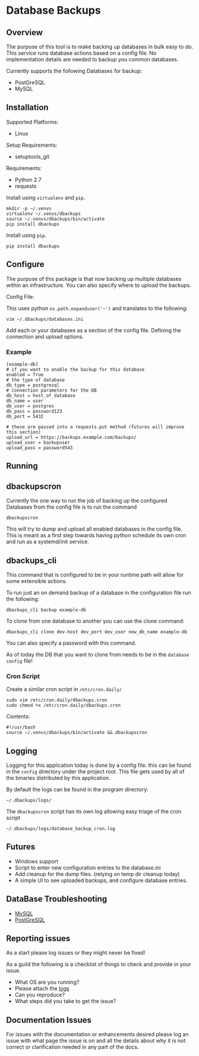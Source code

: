 Database Backups
================

Overview
--------
The purpose of this tool is to make backing up databases in bulk easy to do. This service runs database actions based on a config file. No implementation details are needed to backup you common databases.

Currently supports the following Databases for backup:

* PostGreSQL
* MySQL

Installation
------------
Supported Platforms:

* Linux

Setup Requirements:

* setuptools_git

Requirements:

* Python 2.7
* requests

Install using `virtualenv` and `pip`.

    mkdir -p ~/.venvs
    virtualenv ~/.venvs/dbackups
    source ~/.venvs/dbackups/bin/activate
    pip install dbackups

Install using `pip`.

    pip install dbackups

Configure
---------
The purpose of this package is that now backing up multiple databases within an infrastructure. You can also specify
where to upload the backups.

Config File:

This uses python ```os.path.expanduser('~')``` and translates to the following:

    vim ~/.dbackups/databases.ini

Add each or your databases as a section of the config file. Defining the connection and upload options.

### Example
    [example-db]
    # if you want to enable the backup for this database
    enabled = True
    # the type of database
    db_type = postgresql
    # connection parameters for the DB
    db_host = host_of_database
    db_name = user
    db_user = postgres
    db_pass = password123
    db_port = 5432

    # these are passed into a requests.put method (futures will improve this section)
    upload_url = https://backups.example.com/backups/
    upload_user = backupuser
    upload_pass = password543

Running
-------

## dbackupscron

Currently the one way to run the job of backing up the configured Databases from the config file is to run the
command

    dbackupscron

This will try to dump and upload all enabled databases in the config file. This is meant as a first step towards having
 python schedule its own cron and run as a systemd/init service.


## dbackups_cli

This command that is configured to be in your runtime path will allow for some extensible actions.

To run just an on demand backup of a database in the configuration file run the following:

    dbackups_cli backup example-db

To clone from one database to another you can use the clone command:

    dbackups_cli clone dev-host dev_port dev_user new_db_name example-db

You can also specify a password with this command.

As of today the DB that you want to clone from needs to be in the ```database config``` file!

### Cron Script

Create a similar cron script in `/etc/cron.daily/`

    sudo vim /etc/cron.daily/dbackups.cron
    sudo chmod +x /etc/cron.daily/dbackups.cron

Contents:

    #!/usr/bash
    source ~/.venvs/dbackups/bin/activate && dbackupscron


## Logging


Logging for this application today is done by a config file. this can be found in the `config` directory under the
project root.
This file gets used by all of the binaries distributed by this application.

By default the logs can be found in the program directory:

    ~/.dbackups/logs/

The `dbackupscron` script has its own log allowing easy triage of the cron script

    ~/.dbackups/logs/database_backup_cron.log

## Futures

* Windows support
* Script to enter new configuration entries to the database.ini
* Add cleanup for the dump files. (relying on temp dir cleanup today)
* A simple UI to see uploaded backups, and configure database entries.


## DataBase Troubleshooting

* [MySQL](docs/mysql.md)
* [PostGreSQL](docs/postgres.md)

## Reporting issues

As a start please log issues or they might never be fixed!

As a guild the following is a checklist of things to check and provide in your issue.

* What OS are you running?
* Please attach the [logs](##Logging)
* Can you reproduce?
* What steps did you take to get the issue?


## Documentation Issues

For issues with the documentation or enhancements desired please log an issue with what page the issue is on and all the details about why it is not correct or clarification needed in any part of the docs.